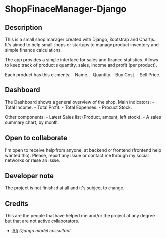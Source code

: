 # ShopFinaceManager-Django

## Description

This is a small shop manager created with Django, Bootstrap and Chartjs.
It's aimed to help small shops or startups to manage product inventory
and simple finance calculations.

The app provides a simple interface for sales and finance statistics.
Allows to keep track of product's quantity, sales, income and profit (per product).

Each product has this elements:
    - Name.
    - Quantity.
    - Buy Cost.
    - Sell Price.

## Dashboard

The Dashboard shows a general overview of the shop.
Main indicators:
    - Total Income.
    - Total Profit.
    - Total Expenses.
    - Product Stock.

Other components:
    - Latest Sales list (Product, amount, left stock).
    - A sales summary chart, by month.

## Open to collaborate

I'm open to receive help from anyone, at backend or frontend (frontend help wanted tho).
Please, report any issue or contact me through my social networks or raise an issue.

## Developer note

The project is not finished at all and it's subject to change.

## Credits

This are the people that have helped me and/or the project at any degree
but that are not active collaborators.

- [Afj](https://stackoverflow.com/users/19264287/afj) *Django model consultant*
